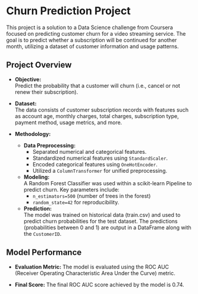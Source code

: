# Churn Prediction Project

This project is a solution to a Data Science challenge from Coursera focused on predicting customer churn for a video streaming service. The goal is to predict whether a subscription will be continued for another month, utilizing a dataset of customer information and usage patterns.

## Project Overview

- **Objective:**  
  Predict the probability that a customer will churn (i.e., cancel or not renew their subscription).

- **Dataset:**  
  The data consists of customer subscription records with features such as account age, monthly charges, total charges, subscription type, payment method, usage metrics, and more.

- **Methodology:**
  - **Data Preprocessing:**
    - Separated numerical and categorical features.
    - Standardized numerical features using `StandardScaler`.
    - Encoded categorical features using `OneHotEncoder`.
    - Utilized a `ColumnTransformer` for unified preprocessing.
  - **Modeling:**  
    A Random Forest Classifier was used within a scikit-learn Pipeline to predict churn. Key parameters include:
    - `n_estimators=500` (number of trees in the forest)
    - `random_state=42` for reproducibility.
  - **Prediction:**  
    The model was trained on historical data (train.csv) and used to predict churn probabilities for the test dataset. The predictions (probabilities between 0 and 1) are output in a DataFrame along with the `CustomerID`.

## Model Performance

- **Evaluation Metric:**
  The model is evaluated using the ROC AUC (Receiver Operating Characteristic Area Under the Curve) metric.

- **Final Score:**
  The final ROC AUC score achieved by the model is 0.74.
